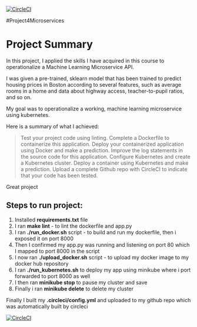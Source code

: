[![CircleCI](https://dl.circleci.com/status-badge/img/gh/EhmeeUd/Project4Microservices/tree/main.svg?style=svg)](https://dl.circleci.com/status-badge/redirect/gh/EhmeeUd/Project4Microservices/tree/main)

#Project4Microservices

# Project Summary
In this project, I applied the skills I have acquired in this course to operationalize a Machine Learning Microservice API.

I was given a pre-trained, sklearn model that has been trained to predict housing prices in Boston according to several features, 
such as average rooms in a home and data about highway access, teacher-to-pupil ratios, and so on.

My goal was to operationalize a working, machine learning microservice using kubernetes.

Here is a summary of what I achieved:

> Test your project code using linting.
> Complete a Dockerfile to containerize this application.
> Deploy your containerized application using Docker and make a prediction.
> Improve the log statements in the source code for this application.
> Configure Kubernetes and create a Kubernetes cluster.
> Deploy a container using Kubernetes and make a prediction.
> Upload a complete Github repo with CircleCI to indicate that your code has been tested.

Great project
## Steps to run project:
1. Installed **requirements.txt** file
2. I ran **make lint** - to lint the dockerfile and app.py
3. I ran **./run_docker.sh** script - to build and run my dockerfile, then i exposed it on port 8000
4. Then I confirmed my app.py was running and listening on port 80 which I mapped to port 8000 in the script
5. I now ran **./upload_docker.sh** script - to upload my docker image to my docker hub repository
6. I ran **./run_kubernetes.sh** to deploy my app using minikube where i port forwarded to port 8000 as well
7. I then ran **minikube stop** to pause my cluster and save
8. Finally i ran **minikube delete** to delete my cluster

Finally I built my **.circleci/config.yml** and uploaded to my github repo which was automatically built by circleci

[![CircleCI](https://dl.circleci.com/status-badge/img/gh/EhmeeUd/Project4Microservices/tree/main.svg?style=svg)](https://dl.circleci.com/status-badge/redirect/gh/EhmeeUd/Project4Microservices/tree/main)

